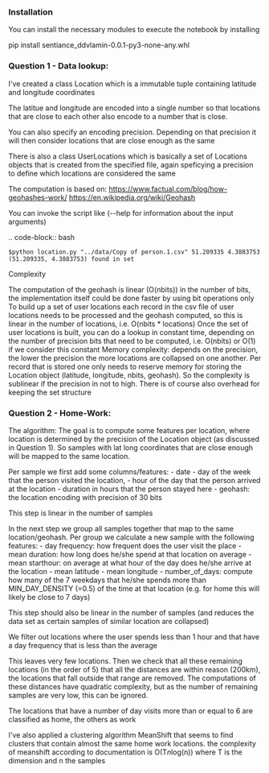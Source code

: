 ### Installation

You can install the necessary modules to execute the notebook by installing

pip install sentiance_ddvlamin-0.0.1-py3-none-any.whl

### Question 1 - Data lookup:

I've created a class Location which is a immutable tuple containing latitude and longitude coordinates

The latitue and longitude are encoded into a single number so that locations that are close to each other also encode to a number that is close.

You can also specify an encoding precision. Depending on that precision it will then consider locations that are close enough as the same

There is also a class UserLocations which is basically a set of Locations objects that is created from the specified file, again speficying a precision to define which locations are considered the same 

The computation is based on:
  https://www.factual.com/blog/how-geohashes-work/
  https://en.wikipedia.org/wiki/Geohash

You can invoke the script like (--help for information about the input arguments)

  .. code-block:: bash

    $python location.py "../data/Copy of person.1.csv" 51.209335 4.3883753
    (51.209335, 4.3883753) found in set

Complexity

  The computation of the geohash is linear (O(nbits)) in the number of bits, the implementation itself could be done faster by using bit operations only
  To build up a set of user locations each record in the csv file of user locations needs to be processed and the geohash computed, so this is linear in the number of locations, i.e. O(nbits * locations)
  Once the set of user locations is built, you can do a lookup in constant time, depending on the number of precision bits that need to be computed, i.e. O(nbits) or O(1) if we consider this constant
  Memory complexity: depends on the precision, the lower the precision the more locations are collapsed on one another. Per record that is stored one only needs to reserve memory for storing the Location object (latitude, longitude, nbits, geohash). So the complexity is sublinear if the precision in not to high. There is of course also overhead for keeping the set structure

### Question 2 - Home-Work:

  The algorithm:
  The goal is to compute some features per location, where location is determined by the precision of the Location object (as discussed in Question 1). So samples with lat long coordinates that are close enough will be mapped to the same location.

  Per sample we first add some columns/features: 
    - date
    - day of the week that the person visited the location, 
    - hour of the day that the person arrived at the location
    - duration in hours that the person stayed here
    - geohash: the location encoding with precision of 30 bits

  This step is linear in the number of samples

  In the next step we group all samples together that map to the same location/geohash. Per group we calculate a new sample with the following features:
    - day frequency: how frequent does the user visit the place
    - mean duration: how long does he/she spend at that location on average
    - mean starthour: on average at what hour of the day does he/she arrive at the location
    - mean latitude
    - mean longitude
    - number_of_days: compute how many of the 7 weekdays that he/she spends more than MIN_DAY_DENSITY (=0.5) of the time at that location (e.g. for home this will likely be close to 7 days)

  This step should also be linear in the number of samples (and reduces the data set as certain samples of similar location are collapsed)

  We filter out locations where the user spends less than 1 hour and that have a day frequency that is less than the average
 
  This leaves very few locations. Then we check that all these remaining locations (in the order of 5) that all the distances are within reason (200km), the locations that fall outside that range are removed. The computations of these distances have quadratic complexity, but as the number of remaining samples are very low, this can be ignored.

  The locations that have a number of day visits more than or equal to 6 are classified as home, the others as work

  I've also applied a clustering algorithm MeanShift that seems to find clusters that contain almost the same home work locations. the complexity of meanshift according to documentation is O(T*n*log(n)) where T is the dimension and n the samples

